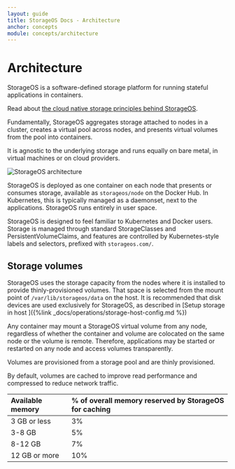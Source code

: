 ```yaml
---
layout: guide
title: StorageOS Docs - Architecture
anchor: concepts
module: concepts/architecture
---
```


# Architecture

StorageOS is a software-defined storage platform for running stateful
applications in containers.

Read about [the cloud native storage principles behind
StorageOS](https://storageos.com/storageos-cloud-native-storage).

Fundamentally, StorageOS aggregates storage attached to nodes in a cluster,
creates a virtual pool across nodes, and presents virtual volumes from the pool
into containers.

It is agnostic to the underlying storage and runs equally on
bare metal, in virtual machines or on cloud providers.

![StorageOS architecture](/images/docs/concepts/architecture.png)

StorageOS is deployed as one container on each node that presents or consumes
storage, available as `storageos/node` on the Docker Hub. In Kubernetes,
this is typically managed as a daemonset, next
to the applications. StorageOS runs entirely in user space.

StorageOS is designed to feel familiar to Kubernetes and Docker users. Storage
is managed through standard StorageClasses and PersistentVolumeClaims, and
features are controlled by Kubernetes-style labels and selectors, prefixed with
`storageos.com/`.

## Storage volumes

StorageOS uses the storage capacity from the nodes where it is installed to
provide thinly-provisioned volumes. That space is selected from the mount point
of `/var/lib/storageos/data` on the host. It is recommended that disk devices
are used exclusively for StorageOS, as described in [Setup storage in host
]({%link _docs/operations/storage-host-config.md %})

Any container may mount a StorageOS virtual volume from any node, regardless of
whether the container and volume are colocated on the same node or the volume is
remote. Therefore, applications may be started or restarted on any node and
access volumes transparently.

Volumes are provisioned from a storage pool and are thinly provisioned.

By default, volumes are cached to improve read performance and compressed to
reduce network traffic.

| Available memory   | % of overall memory reserved by StorageOS for caching |
|:-------------------|:---------------------|
| 3 GB or less       | 3%                   |
| 3-8 GB             | 5%                   |
| 8-12 GB            | 7%                   |
| 12 GB or more      | 10%                  |



<!-- Add info on volume auto-follow -->
